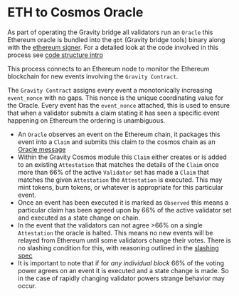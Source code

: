 # ETH to Cosmos Oracle

As part of operating the Gravity bridge all validators run an `Oracle` this Ethereum oracle is bundled into the `gbt` (Gravity bridge tools) binary along with the [ethereum signer](/docs/design/ethereum-signing.md). For a detailed look at the code involved in this process see [code structure intro](/docs/developer/code-structure.md)

This process connects to an Ethereum node to monitor the Ethereum blockchain for new events involving the `Gravity Contract`.

The `Gravity Contract` assigns every event a monotonically increasing `event_nonce` with no gaps. This nonce is the unique coordinating value for the Oracle. Every event has the `event_nonce` attached, this is used to ensure that when a validator submits a claim stating it has seen a specific event happening on Ethereum the ordering is unambiguous.

- An `Oracle` observes an event on the Ethereum chain, it packages this event into a `Claim` and submits this claim to the cosmos chain as an [Oracle message](/docs/design/messages.md##Oracle-messages)
- Within the Gravity Cosmos module this `Claim` either creates or is added to an existing `Attestation` that matches the details of the `Claim` once more than 66% of the active `Validator` set has made a `Claim` that matches the given `Attestation` the `Attestation` is executed. This may mint tokens, burn tokens, or whatever is appropriate for this particular event.
- Once an event has been executed it is marked as `Observed` this means a particular claim has been agreed upon by 66% of the active validator set and executed as a state change on chain.
- In the event that the validators can not agree >66% on a single `Attestation` the oracle is halted. This means no new events will be relayed from Ethereum until some validators change their votes. There is no slashing condition for this, with reasoning outlined in the [slashing spec](/spec/slashing-spec.md)
- It is important to note that if for _any individual block_ 66% of the voting power agrees on an event it is executed and a state change is made. So in the case of rapidly changing validator powers strange behavior may occur.
